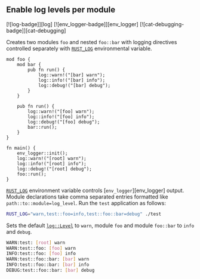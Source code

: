 ## Enable log levels per module

[![log-badge]][log] [![env_logger-badge]][env_logger] [![cat-debugging-badge]][cat-debugging]

Creates two modules `foo` and nested `foo::bar` with logging directives
controlled separately with [`RUST_LOG`] environmental variable.

```rust,edition2018
mod foo {
    mod bar {
        pub fn run() {
            log::warn!("[bar] warn");
            log::info!("[bar] info");
            log::debug!("[bar] debug");
        }
    }

    pub fn run() {
        log::warn!("[foo] warn");
        log::info!("[foo] info");
        log::debug!("[foo] debug");
        bar::run();
    }
}

fn main() {
    env_logger::init();
    log::warn!("[root] warn");
    log::info!("[root] info");
    log::debug!("[root] debug");
    foo::run();
}
```

[`RUST_LOG`] environment variable controls [`env_logger`][env_logger] output.
Module declarations take comma separated entries formatted like
`path::to::module=log_level`. Run the `test` application as follows:

```bash
RUST_LOG="warn,test::foo=info,test::foo::bar=debug" ./test
```

Sets the default [`log::Level`] to `warn`, module `foo` and module `foo::bar`
to `info` and `debug`.

```bash
WARN:test: [root] warn
WARN:test::foo: [foo] warn
INFO:test::foo: [foo] info
WARN:test::foo::bar: [bar] warn
INFO:test::foo::bar: [bar] info
DEBUG:test::foo::bar: [bar] debug
```

[`log::Level`]: https://docs.rs/log/*/log/enum.Level.html
[`RUST_LOG`]: https://docs.rs/env_logger/*/env_logger/#enabling-logging
